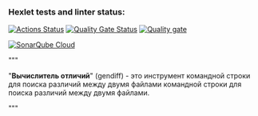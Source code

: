 ### Hexlet tests and linter status:
[![Actions Status](https://github.com/A-leks-andr/python-project-50/actions/workflows/hexlet-check.yml/badge.svg)](https://github.com/A-leks-andr/python-project-50/actions)
[![Quality Gate Status](https://sonarcloud.io/api/project_badges/measure?project=A-leks-andr_python-project-50&metric=alert_status)](https://sonarcloud.io/summary/new_code?id=A-leks-andr_python-project-50)
[![Quality gate](https://sonarcloud.io/api/project_badges/quality_gate?project=A-leks-andr_python-project-50)](https://sonarcloud.io/summary/new_code?id=A-leks-andr_python-project-50)

[![SonarQube Cloud](https://sonarcloud.io/images/project_badges/sonarcloud-light.svg)](https://sonarcloud.io/summary/new_code?id=A-leks-andr_python-project-50)

"""

"__Вычислитель отличий__" (gendiff) - это инструмент командной строки для поиска различий между двумя файлами командной строки для поиска различий между двумя файлами.

"""
